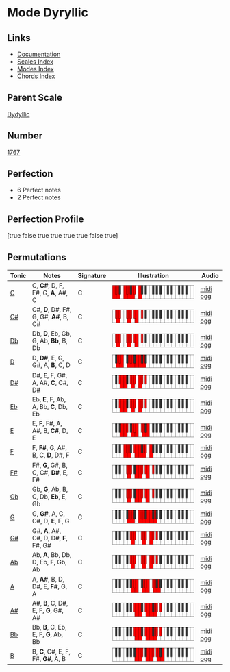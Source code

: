 # Mode Dyryllic

## Links

- [Documentation](index.md)
- [Scales Index](Scales.md)
- [Modes Index](Modes.md)
- [Chords Index](Chords.md)

## Parent Scale

[Dydyllic](ScaleDydyllic.md)

## Number

[1767](https://ianring.com/musictheory/scales/1767)

## Perfection

- 6 Perfect notes
- 2 Perfect notes

## Perfection Profile

[true false true true true true false true]

## Permutations

| Tonic | Notes | Signature | Illustration | Audio |
|-------|-------|-----------|--------------|-------|
| [C](ModeCNaturalDyryllic.md) | C, **C#**, D, F, F#, G, **A**, A#, C | C | ![CNaturalDyryllic](ModeCNaturalDyryllic.png) | [midi](ModeCNaturalDyryllic.mid) [ogg](ModeCNaturalDyryllic.ogg) |
| [C#](ModeCSharpDyryllic.md) | C#, **D**, D#, F#, G, G#, **A#**, B, C# | C | ![CSharpDyryllic](ModeCSharpDyryllic.png) | [midi](ModeCSharpDyryllic.mid) [ogg](ModeCSharpDyryllic.ogg) |
| [Db](ModeDFlatDyryllic.md) | Db, **D**, Eb, Gb, G, Ab, **Bb**, B, Db | C | ![DFlatDyryllic](ModeDFlatDyryllic.png) | [midi](ModeDFlatDyryllic.mid) [ogg](ModeDFlatDyryllic.ogg) |
| [D](ModeDNaturalDyryllic.md) | D, **D#**, E, G, G#, A, **B**, C, D | C | ![DNaturalDyryllic](ModeDNaturalDyryllic.png) | [midi](ModeDNaturalDyryllic.mid) [ogg](ModeDNaturalDyryllic.ogg) |
| [D#](ModeDSharpDyryllic.md) | D#, **E**, F, G#, A, A#, **C**, C#, D# | C | ![DSharpDyryllic](ModeDSharpDyryllic.png) | [midi](ModeDSharpDyryllic.mid) [ogg](ModeDSharpDyryllic.ogg) |
| [Eb](ModeEFlatDyryllic.md) | Eb, **E**, F, Ab, A, Bb, **C**, Db, Eb | C | ![EFlatDyryllic](ModeEFlatDyryllic.png) | [midi](ModeEFlatDyryllic.mid) [ogg](ModeEFlatDyryllic.ogg) |
| [E](ModeENaturalDyryllic.md) | E, **F**, F#, A, A#, B, **C#**, D, E | C | ![ENaturalDyryllic](ModeENaturalDyryllic.png) | [midi](ModeENaturalDyryllic.mid) [ogg](ModeENaturalDyryllic.ogg) |
| [F](ModeFNaturalDyryllic.md) | F, **F#**, G, A#, B, C, **D**, D#, F | C | ![FNaturalDyryllic](ModeFNaturalDyryllic.png) | [midi](ModeFNaturalDyryllic.mid) [ogg](ModeFNaturalDyryllic.ogg) |
| [F#](ModeFSharpDyryllic.md) | F#, **G**, G#, B, C, C#, **D#**, E, F# | C | ![FSharpDyryllic](ModeFSharpDyryllic.png) | [midi](ModeFSharpDyryllic.mid) [ogg](ModeFSharpDyryllic.ogg) |
| [Gb](ModeGFlatDyryllic.md) | Gb, **G**, Ab, B, C, Db, **Eb**, E, Gb | C | ![GFlatDyryllic](ModeGFlatDyryllic.png) | [midi](ModeGFlatDyryllic.mid) [ogg](ModeGFlatDyryllic.ogg) |
| [G](ModeGNaturalDyryllic.md) | G, **G#**, A, C, C#, D, **E**, F, G | C | ![GNaturalDyryllic](ModeGNaturalDyryllic.png) | [midi](ModeGNaturalDyryllic.mid) [ogg](ModeGNaturalDyryllic.ogg) |
| [G#](ModeGSharpDyryllic.md) | G#, **A**, A#, C#, D, D#, **F**, F#, G# | C | ![GSharpDyryllic](ModeGSharpDyryllic.png) | [midi](ModeGSharpDyryllic.mid) [ogg](ModeGSharpDyryllic.ogg) |
| [Ab](ModeAFlatDyryllic.md) | Ab, **A**, Bb, Db, D, Eb, **F**, Gb, Ab | C | ![AFlatDyryllic](ModeAFlatDyryllic.png) | [midi](ModeAFlatDyryllic.mid) [ogg](ModeAFlatDyryllic.ogg) |
| [A](ModeANaturalDyryllic.md) | A, **A#**, B, D, D#, E, **F#**, G, A | C | ![ANaturalDyryllic](ModeANaturalDyryllic.png) | [midi](ModeANaturalDyryllic.mid) [ogg](ModeANaturalDyryllic.ogg) |
| [A#](ModeASharpDyryllic.md) | A#, **B**, C, D#, E, F, **G**, G#, A# | C | ![ASharpDyryllic](ModeASharpDyryllic.png) | [midi](ModeASharpDyryllic.mid) [ogg](ModeASharpDyryllic.ogg) |
| [Bb](ModeBFlatDyryllic.md) | Bb, **B**, C, Eb, E, F, **G**, Ab, Bb | C | ![BFlatDyryllic](ModeBFlatDyryllic.png) | [midi](ModeBFlatDyryllic.mid) [ogg](ModeBFlatDyryllic.ogg) |
| [B](ModeBNaturalDyryllic.md) | B, **C**, C#, E, F, F#, **G#**, A, B | C | ![BNaturalDyryllic](ModeBNaturalDyryllic.png) | [midi](ModeBNaturalDyryllic.mid) [ogg](ModeBNaturalDyryllic.ogg) |
